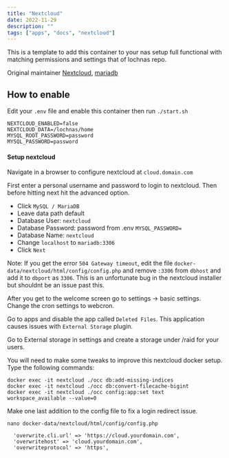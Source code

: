 ```yaml
---
title: "Nextcloud"
date: 2022-11-29
description: ""
tags: ["apps", "docs", "nextcloud"]
---
```


This is a template to add this container to your nas setup full functional with matching permissions and settings that of lochnas repo.

Original maintainer [Nextcloud](https://hub.docker.com/_/nextcloud), [mariadb](https://hub.docker.com/_/mariadb)

## How to enable

Edit your `.env` file and enable this container then run `./start.sh`

```
NEXTCLOUD_ENABLED=false
NEXTCLOUD_DATA=/lochnas/home
MYSQL_ROOT_PASSWORD=password
MYSQL_PASSWORD=password
```

#### Setup nextcloud

Navigate in a browser to configure nextcloud at `cloud.domain.com`

First enter a personal username and password to login to nextcloud. Then before hitting next hit the advanced option.

 - Click `MySQL / MariaDB`
 - Leave data path default
 - Database User: `nextcloud`
 - Database Password: password from .env `MYSQL_PASSWORD=`
 - Database Name: `nextcloud`
 - Change `localhost` to `mariadb:3306`
 - Click `Next`
 
Note: If you get the error `504 Gateway timeout`, edit the file `docker-data/nextcloud/html/config/config.php` and remove `:3306` from `dbhost` and add it to `dbport` as `3306`. This is an unfortunate bug in the nextcloud installer but shouldnt be an issue past this.

After you get to the welcome screen go to settings -> basic settings. Change the cron settings to webcron. 

Go to apps and disable the app called `Deleted Files`. This application causes issues with `External Storage` plugin.

Go to External storage in settings and create a storage under /raid for your users.

You will need to make some tweaks to improve this nextcloud docker setup. Type the following commands:

```
docker exec -it nextcloud ./occ db:add-missing-indices
docker exec -it nextcloud ./occ db:convert-filecache-bigint
docker exec -it nextcloud ./occ config:app:set text workspace_available --value=0
```

Make one last addition to the config file to fix a login redirect issue.

`nano docker-data/nextcloud/html/config/config.php`
```
  'overwrite.cli.url' => 'https://cloud.yourdomain.com',
  'overwritehost' => 'cloud.yourdomain.com',
  'overwriteprotocol' => 'https',
```

